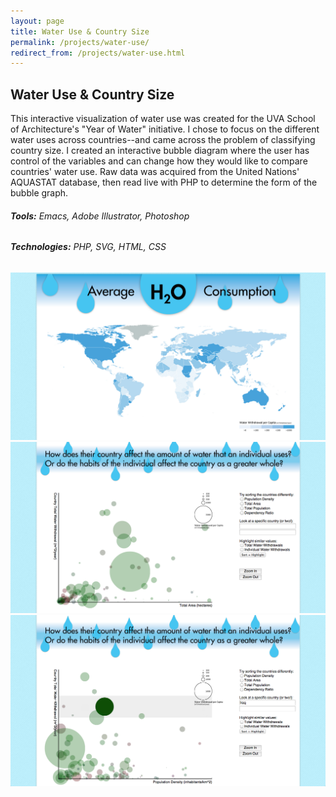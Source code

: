 ```yaml
---
layout: page
title: Water Use & Country Size
permalink: /projects/water-use/
redirect_from: /projects/water-use.html
---
```

## Water Use & Country Size

This interactive visualization of water use was created for the UVA School of Architecture's "Year of Water" initiative. I chose to focus on the different water uses across countries--and came across the problem of classifying country size. I created an interactive bubble diagram where the user has control of the variables and can change how they would like to compare countries' water use. Raw data was acquired from the United Nations' AQUASTAT database, then read live with PHP to determine the form of the bubble graph.

###### **Tools:** Emacs, Adobe Illustrator, Photoshop

###### **Technologies:** PHP, SVG, HTML, CSS

![Comparing total water usage per capita](/images/water-map.png)
![Generated bubble diagram of water use by country area](/images/water-area.png)
![Generated bubble diagram of water use by country density](/images/water-density.png)
